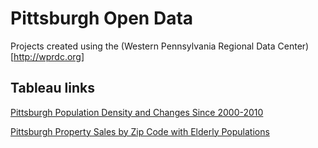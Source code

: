 # Pittsburgh Open Data

Projects created using the (Western Pennsylvania Regional Data Center)[http://wprdc.org]

## Tableau links

[Pittsburgh Population Density and Changes Since 2000-2010](https://public.tableau.com/profile/publish/PopulationDensityandchange/Sheet1#!/publish-confirm)

[Pittsburgh Property Sales by Zip Code with Elderly Populations](https://public.tableau.com/profile/justin.reese#!/vizhome/Salesbyzip/Byageofpeopleof55])
